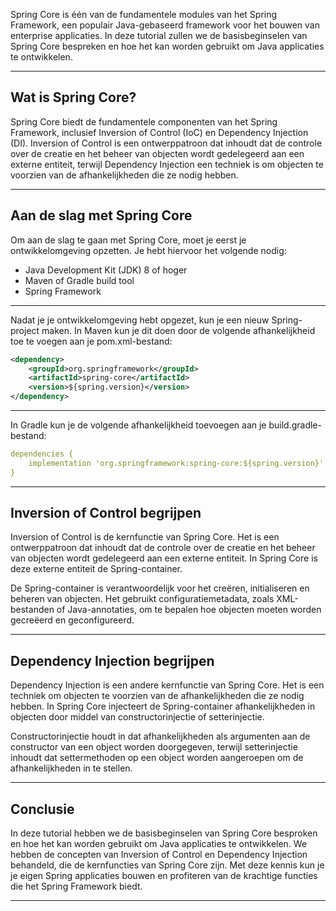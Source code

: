 Spring Core is één van de fundamentele modules van het Spring Framework, een populair Java-gebaseerd framework voor het bouwen van enterprise applicaties. In deze tutorial zullen we de basisbeginselen van Spring Core bespreken en hoe het kan worden gebruikt om Java applicaties te ontwikkelen.

---

## Wat is Spring Core?

Spring Core biedt de fundamentele componenten van het Spring Framework, inclusief Inversion of Control (IoC) en Dependency Injection (DI). Inversion of Control is een ontwerppatroon dat inhoudt dat de controle over de creatie en het beheer van objecten wordt gedelegeerd aan een externe entiteit, terwijl Dependency Injection een techniek is om objecten te voorzien van de afhankelijkheden die ze nodig hebben.

---

## Aan de slag met Spring Core

Om aan de slag te gaan met Spring Core, moet je eerst je ontwikkelomgeving opzetten. Je hebt hiervoor het volgende nodig:

-   Java Development Kit (JDK) 8 of hoger
-   Maven of Gradle build tool
-   Spring Framework

---

Nadat je je ontwikkelomgeving hebt opgezet, kun je een nieuw Spring-project maken. In Maven kun je dit doen door de volgende afhankelijkheid toe te voegen aan je pom.xml-bestand:

```xml
<dependency>
    <groupId>org.springframework</groupId>
    <artifactId>spring-core</artifactId>
    <version>${spring.version}</version>
</dependency>
```

---

In Gradle kun je de volgende afhankelijkheid toevoegen aan je build.gradle-bestand:

```yaml
dependencies {
    implementation 'org.springframework:spring-core:${spring.version}'
}
```

---

## Inversion of Control begrijpen

Inversion of Control is de kernfunctie van Spring Core. Het is een ontwerppatroon dat inhoudt dat de controle over de creatie en het beheer van objecten wordt gedelegeerd aan een externe entiteit. In Spring Core is deze externe entiteit de Spring-container.

De Spring-container is verantwoordelijk voor het creëren, initialiseren en beheren van objecten. Het gebruikt configuratiemetadata, zoals XML-bestanden of Java-annotaties, om te bepalen hoe objecten moeten worden gecreëerd en geconfigureerd.

---

## Dependency Injection begrijpen

Dependency Injection is een andere kernfunctie van Spring Core. Het is een techniek om objecten te voorzien van de afhankelijkheden die ze nodig hebben. In Spring Core injecteert de Spring-container afhankelijkheden in objecten door middel van constructorinjectie of setterinjectie.

Constructorinjectie houdt in dat afhankelijkheden als argumenten aan de constructor van een object worden doorgegeven, terwijl setterinjectie inhoudt dat settermethoden op een object worden aangeroepen om de afhankelijkheden in te stellen.

---

## Conclusie

In deze tutorial hebben we de basisbeginselen van Spring Core besproken en hoe het kan worden gebruikt om Java applicaties te ontwikkelen. We hebben de concepten van Inversion of Control en Dependency Injection behandeld, die de kernfuncties van Spring Core zijn. Met deze kennis kun je je eigen Spring applicaties bouwen en profiteren van de krachtige functies die het Spring Framework biedt.


---
